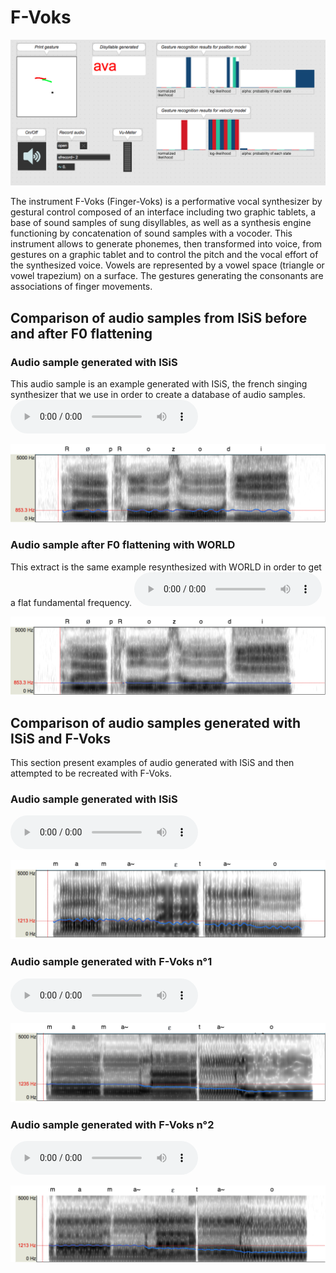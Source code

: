 # F-Voks

![f-voks](images/f-voks1.png)

The instrument F-Voks (Finger-Voks) is a performative vocal synthesizer by gestural control composed of an interface including two graphic tablets, a base of sound samples of sung disyllables, as well as a synthesis engine functioning by concatenation of sound samples with a vocoder. This instrument allows to generate phonemes, then transformed into voice, from gestures on a graphic tablet and to control the pitch and the vocal effort of the synthesized voice. Vowels are represented by a vowel space (triangle or vowel trapezium) on a surface. The gestures generating the consonants are associations of finger movements.

## Comparison of audio samples from ISiS before and after F0 flattening

### Audio sample generated with ISiS
This audio sample is an example generated with ISiS, the french singing synthesizer that we use in order to create a database of audio samples.
<audio controls>
  <source src="samples/reproRT.wav" type="audio/wav">
Your browser does not support the audio element.
</audio>

![f-voks](images/repro1.png)

### Audio sample after F0 flattening with WORLD
This extract is the same example resynthesized with WORLD in order to get a flat fundamental frequency.
<audio controls>
  <source src="samples/reproRT_flat.wav" type="audio/wav">
Your browser does not support the audio element.
</audio>

![f-voks](images/repro2.png)

## Comparison of audio samples generated with ISiS and F-Voks
This section present examples of audio generated with ISiS and then attempted to be recreated with F-Voks.

### Audio sample generated with ISiS
<audio controls>
  <source src="samples/colasRT.wav" type="audio/wav">
Your browser does not support the audio element.
</audio>

![f-voks](images/colas1.png)

### Audio sample generated with F-Voks n°1
<audio controls>
  <source src="samples/colasRT_V1.wav" type="audio/wav">
Your browser does not support the audio element.
</audio>

![f-voks](images/colas2.png)

### Audio sample generated with F-Voks n°2
<audio controls>
  <source src="samples/colasRT_V2.wav" type="audio/wav">
Your browser does not support the audio element.
</audio>

![f-voks](images/colas3.png)
